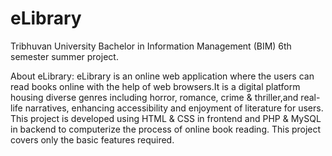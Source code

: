 # eLibrary

Tribhuvan University
Bachelor in Information Management (BIM) 6th semester summer project.

About eLibrary:
eLibrary is an online web application where the users can read books online with the help of web browsers.It is a digital platform housing diverse genres including horror, romance, crime & thriller,and real-life narratives, enhancing accessibility and enjoyment of literature for users. This project is developed using HTML & CSS in frontend and PHP & MySQL in backend to computerize the process of online book reading. This project covers only the basic features required.
